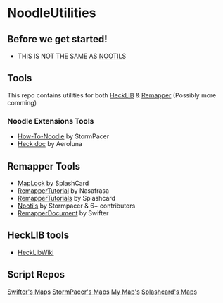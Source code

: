 # NoodleUtilities

## Before we get started!
* THIS IS NOT THE SAME AS [NOOTILS](https://github.com/StormPacer/nootils)

## Tools
This repo contains utilities for both [HeckLIB](https://github.com/Heck-Library/HeckLib) & [Remapper](https://github.com/Swifter1243/ReMapper) (Possibly more comming)

### Noodle Extensions Tools
* [How-To-Noodle](https://github.com/StormPacer/How-to-Noodle) by StormPacer
* [Heck doc](https://github.com/Aeroluna/Heck) by Aeroluna

## Remapper Tools
* [MapLock](https://github.com/Splashcard04/MapLock) by SplashCard
* [RemapperTutorial](https://github.com/Nasafrasa/ReMapperTutorial) by Nasafrasa
* [RemapperTutorials](https://github.com/Splashcard04/ReMapperTutorials) by Splashcard
* [Nootils](https://github.com/StormPacer/nootils) by Stormpacer & 6+ contributors
* [RemapperDocument](https://github.com/Swifter1243/ReMapper) by Swifter

## HeckLIB tools
* [HeckLibWiki](https://github.com/Heck-Library/HeckLib/wiki)

## Script Repos
[Swifter's Maps](https://github.com/Swifter1243/MapScripts)
[StormPacer's Maps](https://github.com/StormPacer/Noodle-Maps)
[My Map's](https://github.com/ScuffedItalian/ScuffedNoodleMaps)
[Splashcard's Maps](https://github.com/Splashcard04/Map-Scripts)

